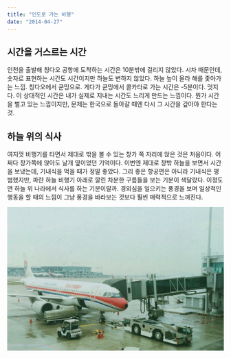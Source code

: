 ```yaml
---
title: "인도로 가는 비행"
date: "2014-04-27"
---
```


## 시간을 거스르는 시간

인천을 출발해 칭다오 공항에 도착하는 시간은 10분밖에 걸리지 않았다. 시차 때문인데, 숫자로 표현하는 시간도 시간이지만 하늘도 변하지 않았다. 하늘 높이 올라 해를 좇아가는 느낌. 칭다오에서 쿤밍으로. 게다가 쿤밍에서 콜카타로 가는 시간은 -5분이다. 멋지다. 이 상대적인 시간은 내가 실제로 지내는 시간도 느리게 만드는 느낌이다. 뭔가 시간을 벌고 있는 느낌이지만, 문제는 한국으로 돌아갈 때엔 다시 그 시간을 갚아야 한다는 것.

## 하늘 위의 식사

여지껏 비행기를 타면서 제대로 밖을 볼 수 있는 창가 쪽 자리에 앉은 것은 처음이다. 어쩌다 창가쪽에 앉아도 날개 옆이었던 기억이다. 이번엔 제대로 창밖 하늘을 보면서 시간을 보냈는데, 기내식을 먹을 때가 정말 좋았다. 그리 좋은 항공편은 아니라 기내식은 평범했지만, 파란 하늘 비행기 아래로 깔린 차분한 구름들을 보는 기분이 색달랐다. 이정도면 하늘 위 나라에서 식사를 하는 기분이랄까. 경외심을 일으키는 풍경을 보며 일상적인 행동을 할 때의 느낌이 그냥 풍경을 바라보는 것보다 훨씬 매력적으로 느껴진다.

![](/photo/diary/2014-04-27-인도로_가는_비행.jpg)